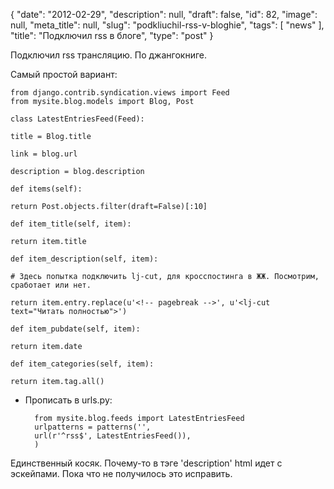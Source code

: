 {
    "date": "2012-02-29",
    "description": null,
    "draft": false,
    "id": 82,
    "image": null,
    "meta_title": null,
    "slug": "podkliuchil-rss-v-bloghie",
    "tags": [
        "news"
    ],
    "title": "Подключил rss в блоге",
    "type": "post"
}


Подключил rss трансляцию. По джангокниге.

Самый простой вариант:

    from django.contrib.syndication.views import Feed
    from mysite.blog.models import Blog, Post

    class LatestEntriesFeed(Feed):

    title = Blog.title

    link = blog.url

    description = blog.description

    def items(self):

    return Post.objects.filter(draft=False)[:10]

    def item_title(self, item):

    return item.title

    def item_description(self, item):

    # Здесь попытка подключить lj-cut, для кросспостинга в ЖЖ. Посмотрим, сработает или нет.

    return item.entry.replace(u'<!-- pagebreak -->', u'<lj-cut text="Читать полностью">')

    def item_pubdate(self, item):

    return item.date

    def item_categories(self, item):

    return item.tag.all()

 

+ Прописать в urls.py:

        from mysite.blog.feeds import LatestEntriesFeed
        urlpatterns = patterns('',
        url(r'^rss$', LatestEntriesFeed()),
        )

Единственный косяк. Почему-то в тэге 'description' html идет с эскейпами. Пока что не получилось это исправить.
